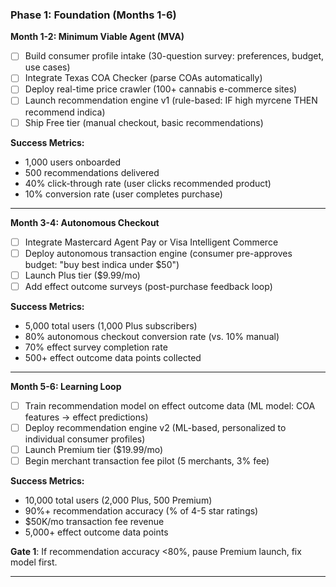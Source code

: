 ### **Phase 1: Foundation (Months 1-6)**

**Month 1-2: Minimum Viable Agent (MVA)**

- [ ] Build consumer profile intake (30-question survey: preferences, budget, use cases)
- [ ] Integrate Texas COA Checker (parse COAs automatically)
- [ ] Deploy real-time price crawler (100+ cannabis e-commerce sites)
- [ ] Launch recommendation engine v1 (rule-based: IF high myrcene THEN recommend indica)
- [ ] Ship Free tier (manual checkout, basic recommendations)

**Success Metrics:**

- 1,000 users onboarded
- 500 recommendations delivered
- 40% click-through rate (user clicks recommended product)
- 10% conversion rate (user completes purchase)

---

**Month 3-4: Autonomous Checkout**

- [ ] Integrate Mastercard Agent Pay or Visa Intelligent Commerce
- [ ] Deploy autonomous transaction engine (consumer pre-approves budget: "buy best indica under $50")
- [ ] Launch Plus tier ($9.99/mo)
- [ ] Add effect outcome surveys (post-purchase feedback loop)

**Success Metrics:**

- 5,000 total users (1,000 Plus subscribers)
- 80% autonomous checkout conversion rate (vs. 10% manual)
- 70% effect survey completion rate
- 500+ effect outcome data points collected

---

**Month 5-6: Learning Loop**

- [ ] Train recommendation model on effect outcome data (ML model: COA features → effect predictions)
- [ ] Deploy recommendation engine v2 (ML-based, personalized to individual consumer profiles)
- [ ] Launch Premium tier ($19.99/mo)
- [ ] Begin merchant transaction fee pilot (5 merchants, 3% fee)

**Success Metrics:**

- 10,000 total users (2,000 Plus, 500 Premium)
- 90%+ recommendation accuracy (% of 4-5 star ratings)
- $50K/mo transaction fee revenue
- 5,000+ effect outcome data points

**Gate 1**: If recommendation accuracy <80%, pause Premium launch, fix model first.

---
